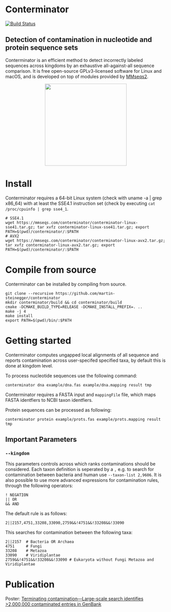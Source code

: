 # Conterminator
[![Build Status](https://dev.azure.com/themartinsteinegger/conterminator/_apis/build/status/martin-steinegger.conterminator?branchName=master)](https://dev.azure.com/themartinsteinegger/conterminator/_build/latest?definitionId=2&branchName=master)
## Detection of contamination in nucleotide and protein sequence sets
Conterminator is an efficient method to detect incorrectly labeled sequences across kingdoms by an exhaustive all-against-all sequence comparison.
It is free open-source GPLv3-licensed software for Linux and macOS, and is developed on top of modules provided by [MMseqs2](https://github.com/soedinglab/MMseqs2).

<p align="center"><img src="https://raw.githubusercontent.com/martin-steinegger/conterminator/master/.github/marv6.png" height="256" /></p>


# Install 
Conterminator requires a 64-bit Linux system (check with uname -a | grep x86_64) with at least the SSE4.1 instruction set (check by executing `cat /proc/cpuinfo | grep sse4_1`.
   
    # SSE4.1
    wget https://mmseqs.com/conterminator/conterminator-linux-sse41.tar.gz; tar xvfz conterminator-linux-sse41.tar.gz; export PATH=$(pwd)/conterminator/:$PATH
    # AVX2
    wget https://mmseqs.com/conterminator/conterminator-linux-avx2.tar.gz; tar xvfz conterminator-linux-avx2.tar.gz; export PATH=$(pwd)/conterminator/:$PATH
 
# Compile from source
Conterminator can be installed by compiling from source. 

    git clone --recursive https://github.com/martin-steinegger/conterminator 
    mkdir conterminator/build && cd conterminator/build
    cmake -DCMAKE_BUILD_TYPE=RELEASE -DCMAKE_INSTALL_PREFIX=. ..
    make -j 4
    make install
    export PATH=$(pwd)/bin/:$PATH 
    
    
    
# Getting started

Conterminator computes ungapped local alignments of all sequence and reports contamination across user-specifed specified taxa, by default this is done at kingdom level.

To process nucleotide sequences use the following command:
    
    conterminator dna example/dna.fas example/dna.mapping result tmp 

Conterminator requires a FASTA input and `mappingFile` file, which maps FASTA identfiers to NCBI taxon identfiers.
    
Protein sequences can be processed as following:        

    conterminator protein example/prots.fas example/prots.mapping result tmp  

## Important Parameters
### `--kingdom`

This parameters controls across which ranks contaminations should be considered. 
Each taxon definition is seperated by a `,` e.g. to search for contamination between bacteria and human use `--taxon-list 2,9606`. 
It is also possible to use more advanced expressions for contamination rules, through the following operators:

    ! NEGATION 
    || OR  
    && AND 

The default rule is as follows:

    2||2157,4751,33208,33090,2759&&!4751&&!33208&&!33090   
    
This searches for contamination between the following taxa:

    2||2157  # Bacteria OR Archaea 
    4751     # Fungi
    33208    # Metazoa
    33090    # Viridiplantae  
    2759&&!4751&&!33208&&!33090 # Eukaryota without Fungi Metazoa and Viridiplantae

# Publication

Poster: [Terminating contamination—Large-scale search identifies >2,000,000 contaminated entries in GenBank](https://f1000research.com/posters/8-1861)
